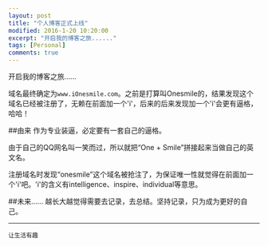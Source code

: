 ```yaml
---
layout: post
title: "个人博客正式上线"
modified: 2016-1-20 10:20:00
excerpt: "开启我的博客之旅......"
tags: [Personal]
comments: true
---
```

开启我的博客之旅......

域名最终确定为`www.iOnesmile.com`。之前是打算叫Onesmile的，结果发现这个域名已经被注册了，无赖在前面加一个'i'，后来的后来发现加一个'i'会更有逼格，哈哈！

##由来
作为专业装逼，必定要有一套自己的逼格。   

由于自己的QQ网名叫一笑而过，所以就把“One + Smile”拼接起来当做自己的英文名。   

注册域名时发现“onesmile”这个域名被抢注了，为保证唯一性就觉得在前面加一个'i'吧。'i'的含义有intelligence、inspire、individual等意思。

##未来......
越长大越觉得需要去记录，去总结。坚持记录，只为成为更好的自己。

---   

`让生活有趣`